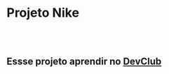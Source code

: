 <h1>Projeto Nike</h1>
<br>
<br>
<h2>Essse projeto aprendir no <a href="https:rodolfomori.com.br/devclub">DevClub</a></h2>
